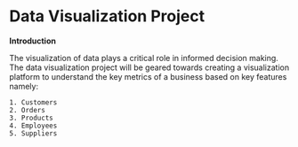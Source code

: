 # Data Visualization Project

**Introduction**

The visualization of data plays a critical role in informed decision making.
The data visualization project will be geared towards creating a visualization platform
to understand the key metrics of a business based on key features namely:

	1. Customers
	2. Orders
	3. Products
	4. Employees
	5. Suppliers



